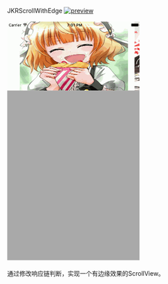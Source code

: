JKRScrollWithEdge
[![preview](https://travis-ci.org/Joker-388/MessageImageCategory.svg?branch=master)](http://www.jianshu.com/u/95d5ea0acd19)&nbsp;<br><br>
[![preview](https://github.com/Joker-388/JKRScrollWithEdge/blob/master/scrolledge.gif)](http://www.jianshu.com/u/95d5ea0acd19)&nbsp;
<br><br>通过修改响应链判断，实现一个有边缘效果的ScrollView。
